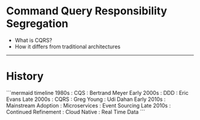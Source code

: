 
# Command Query Responsibility Segregation

<v-clicks>

- What is CQRS?
- How it differs from traditional architectures
</v-clicks>

<v-clicks>
<div style=" margin-left: auto; margin-right: auto;">


<LightOrDark>
    <template #dark>
<div>
```mermaid
graph LR
    %% Definitions
    classDef cqrsNode fill:#8ab1c7, stroke:#627d8c, color:black;
    classDef crudNode fill:#b18aab, stroke:#806a88, color:black;
    classDef database fill:#a7c7a9, stroke:#78997c, color:black;

    %% CQRS Flow
    subgraph "CQRS Architecture"
    direction LR
        CQRS_Client[Client] -->|Command| CMD[Command Model]
        CQRS_Client -->|Query| QRY[Query Model]
        CMD -->|Update| CQRS_DB[(Database)]
        QRY -->|Read| CQRS_DB
        CMD -->|Raise Event| EVT[Event Store]
        EVT -->|Notifies| EH[Event Handlers]
        EH -->|Update| CQRS_DB
    end

    %% Traditional CRUD Flow
    subgraph "Traditional CRUD Architecture" 
    direction LR
        CRUD_Client[Client] -->|CRUD Operations| CRUD_Model[CRUD Model]
        CRUD_Model -->|Read/Write| CRUD_DB[(Database)]
    end

    %% Styling Nodes
    class CRUD_Client,CRUD_Model,CRUD_DB crudNode;
    class CQRS_Client,CMD,QRY,CQRS_DB,EVT,EH cqrsNode;
    class CRUD_DB,CQRS_DB database;

```
</div>
    </template>
    <template #light>
<div>
```mermaid
graph LR
    %% Definitions
    classDef cqrsNode fill:#ffcccc;
    classDef crudNode fill:#ccccff;
    classDef database fill:#ffffcc;

    %% CQRS Flow
    subgraph "CQRS Architecture"
    direction LR
        CQRS_Client[Client] -->|Command| CMD[Command Model]
        CQRS_Client -->|Query| QRY[Query Model]
        CMD -->|Update| CQRS_DB[(Database)]
        QRY -->|Read| CQRS_DB
        CMD -->|Raise Event| EVT[Event Store]
        EVT -->|Notifies| EH[Event Handlers]
        EH -->|Update| CQRS_DB
    end

    %% Traditional CRUD Flow
    subgraph "Traditional CRUD Architecture" 
    direction LR
        CRUD_Client[Client] -->|CRUD Operations| CRUD_Model[CRUD Model]
        CRUD_Model -->|Read/Write| CRUD_DB[(Database)]
    end

    %% Styling Nodes
    class CRUD_Client,CRUD_Model,CRUD_DB crudNode;
    class CQRS_Client,CMD,QRY,CQRS_DB,EVT,EH cqrsNode;
    class CRUD_DB,CQRS_DB database;

```
</div>
    </template>
</LightOrDark>

</div>
</v-clicks>


---

# History

<div v-click=[1,6]>
```mermaid
timeline
    1980s : CQS : Bertrand Meyer
    Early 2000s : DDD : Eric Evans
    Late 2000s : CQRS : Greg Young : Udi Dahan
    Early 2010s : Mainstream Adoption : Microservices : Event Sourcing
    Late 2010s : Continued Refinement : Cloud Native : Real Time Data
```
</div>
